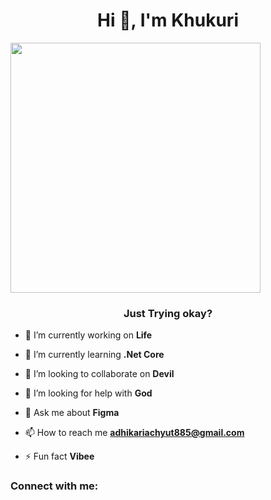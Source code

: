 <h1 align="center">Hi 👋, I'm Khukuri</h1>
<img src="https://images-wixmp-ed30a86b8c4ca887773594c2.wixmp.com/f/07ba2f00-7724-405c-b082-d795efc00d81/d5ubqtp-17d0e378-e664-4113-866f-c843aa170995.gif?token=eyJ0eXAiOiJKV1QiLCJhbGciOiJIUzI1NiJ9.eyJzdWIiOiJ1cm46YXBwOjdlMGQxODg5ODIyNjQzNzNhNWYwZDQxNWVhMGQyNmUwIiwiaXNzIjoidXJuOmFwcDo3ZTBkMTg4OTgyMjY0MzczYTVmMGQ0MTVlYTBkMjZlMCIsIm9iaiI6W1t7InBhdGgiOiJcL2ZcLzA3YmEyZjAwLTc3MjQtNDA1Yy1iMDgyLWQ3OTVlZmMwMGQ4MVwvZDV1YnF0cC0xN2QwZTM3OC1lNjY0LTQxMTMtODY2Zi1jODQzYWExNzA5OTUuZ2lmIn1dXSwiYXVkIjpbInVybjpzZXJ2aWNlOmZpbGUuZG93bmxvYWQiXX0.2ROnyHwt7AM7vCX5gp4IU5BE1X_eMpBA1JV9WXlyGNo" align="center" height="" width="400" />
</div>  
<h3 align="center">Just Trying okay?</h3>

- 🔭 I’m currently working on **Life**

- 🌱 I’m currently learning **.Net Core**

- 👯 I’m looking to collaborate on **Devil**

- 🤝 I’m looking for help with **God**

- 💬 Ask me about **Figma**

- 📫 How to reach me **adhikariachyut885@gmail.com**

- ⚡ Fun fact **Vibee**

<h3 align="left">Connect with me:</h3>
<p align="left">
</p>
